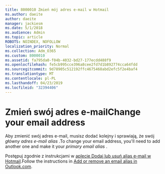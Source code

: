 ```yaml
---
title: 8000010 Zmień mój adres e-mail w Hotmail
ms.author: daeite
author: daeite
manager: jackiesm
ms.date: 5/1/2018
ms.audience: Admin
ms.topic: article
ROBOTS: NOINDEX, NOFOLLOW
localization_priority: Normal
ms.collection: Adm_O365
ms.custom: 8000010
ms.assetid: fa795da0-f04b-4032-bd27-177ecdd488f9
ms.openlocfilehash: fe5cb995cce396a8cee2fd7d1b892774cca64fdd
ms.sourcegitcommit: 9d78905c512192ffc4675468abd2efc5f2e4baf4
ms.translationtype: MT
ms.contentlocale: pl-PL
ms.lasthandoff: 04/23/2019
ms.locfileid: "32394406"
---
```

# <a name="change-your-email-address"></a><span data-ttu-id="46c14-102">Zmień swój adres e-mail</span><span class="sxs-lookup"><span data-stu-id="46c14-102">Change your email address</span></span>

<span data-ttu-id="46c14-103">Aby zmienić swój adres e-mail, musisz dodać kolejny i sprawiają, że swój *główny adres e-mail alias* .</span><span class="sxs-lookup"><span data-stu-id="46c14-103">To change your email address, you'll need to add another one and make it your  *primary email alias*  .</span></span> 
  
<span data-ttu-id="46c14-104">Postępuj zgodnie z instrukcjami w [aplecie Dodaj lub usuń alias e-mail w Hotmail](https://go.microsoft.com/fwlink/p/?linkid=873115).</span><span class="sxs-lookup"><span data-stu-id="46c14-104">Follow the instructions in [Add or remove an email alias in Outlook.com](https://go.microsoft.com/fwlink/p/?linkid=873115).</span></span>
  

